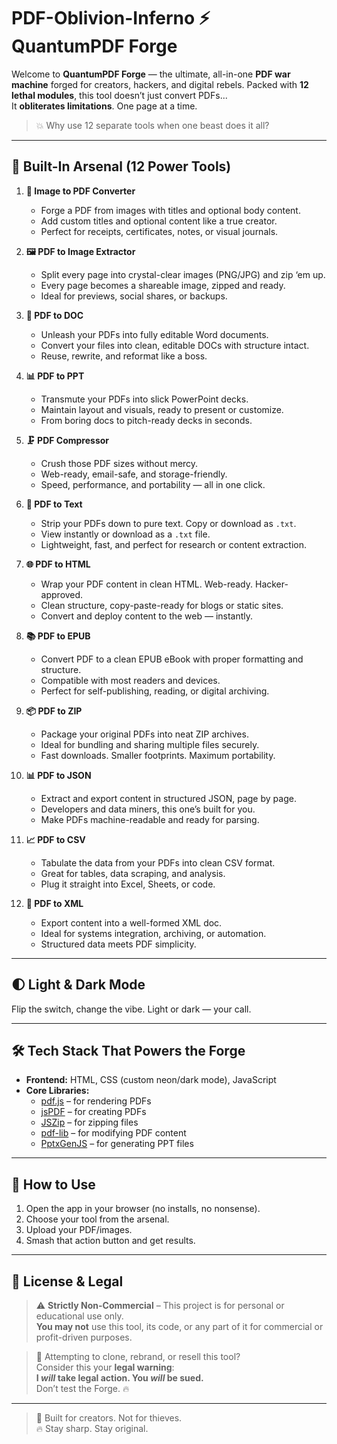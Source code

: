 # PDF-Oblivion-Inferno ⚡ QuantumPDF Forge

Welcome to **QuantumPDF Forge** — the ultimate, all-in-one **PDF war machine** forged for creators, hackers, and digital rebels. Packed with **12 lethal modules**, this tool doesn’t just convert PDFs...  
It **obliterates limitations**. One page at a time.

> 💥 Why use 12 separate tools when one beast does it all?

---

## 🧨 Built-In Arsenal (12 Power Tools)

1. **📝 Image to PDF Converter**  
   - Forge a PDF from images with titles and optional body content.
   - Add custom titles and optional content like a true creator.  
   - Perfect for receipts, certificates, notes, or visual journals.

2. **🖼️ PDF to Image Extractor**  
   - Split every page into crystal-clear images (PNG/JPG) and zip ‘em up.
   - Every page becomes a shareable image, zipped and ready.  
   - Ideal for previews, social shares, or backups.

3. **📄 PDF to DOC**  
   - Unleash your PDFs into fully editable Word documents.
   - Convert your files into clean, editable DOCs with structure intact.  
   - Reuse, rewrite, and reformat like a boss.

4. **📊 PDF to PPT**  
   - Transmute your PDFs into slick PowerPoint decks.
   - Maintain layout and visuals, ready to present or customize.  
   - From boring docs to pitch-ready decks in seconds.

5. **🗜️ PDF Compressor**  
   - Crush those PDF sizes without mercy.
   - Web-ready, email-safe, and storage-friendly.  
   - Speed, performance, and portability — all in one click.

6. **📑 PDF to Text**  
   - Strip your PDFs down to pure text. Copy or download as `.txt`.
   - View instantly or download as a `.txt` file.  
   - Lightweight, fast, and perfect for research or content extraction.

7. **🌐 PDF to HTML**  
   - Wrap your PDF content in clean HTML. Web-ready. Hacker-approved.
   - Clean structure, copy-paste-ready for blogs or static sites.  
   - Convert and deploy content to the web — instantly.

8. **📚 PDF to EPUB**  
   - Convert PDF to a clean EPUB eBook with proper formatting and structure.
   - Compatible with most readers and devices.  
   - Perfect for self-publishing, reading, or digital archiving.

9. **📦 PDF to ZIP**  
   - Package your original PDFs into neat ZIP archives.  
   - Ideal for bundling and sharing multiple files securely.  
   - Fast downloads. Smaller footprints. Maximum portability.

10. **📊 PDF to JSON**  
    - Extract and export content in structured JSON, page by page.
    - Developers and data miners, this one’s built for you.  
    - Make PDFs machine-readable and ready for parsing.

11. **📈 PDF to CSV**  
    - Tabulate the data from your PDFs into clean CSV format.
    - Great for tables, data scraping, and analysis.  
    - Plug it straight into Excel, Sheets, or code.

12. **📄 PDF to XML**  
    - Export content into a well-formed XML doc.
    - Ideal for systems integration, archiving, or automation.  
    - Structured data meets PDF simplicity.

---

## 🌓 Light & Dark Mode  
Flip the switch, change the vibe. Light or dark — your call.

---

## 🛠️ Tech Stack That Powers the Forge

- **Frontend:** HTML, CSS (custom neon/dark mode), JavaScript  
- **Core Libraries:**  
  - [pdf.js](https://mozilla.github.io/pdf.js/) – for rendering PDFs  
  - [jsPDF](https://github.com/parallax/jsPDF) – for creating PDFs  
  - [JSZip](https://stuk.github.io/jszip/) – for zipping files  
  - [pdf-lib](https://pdf-lib.js.org/) – for modifying PDF content  
  - [PptxGenJS](https://gitbrent.github.io/PptxGenJS/) – for generating PPT files

---

## 🧪 How to Use

1. Open the app in your browser (no installs, no nonsense).
2. Choose your tool from the arsenal.
3. Upload your PDF/images.
4. Smash that action button and get results.

---

## 🛑 License & Legal

> ⚠️ **Strictly Non-Commercial** – This project is for personal or educational use only.  
> **You may not** use this tool, its code, or any part of it for commercial or profit-driven purposes.

> 🚫 Attempting to clone, rebrand, or resell this tool?  
> Consider this your **legal warning**:  
> **I *will* take legal action. You *will* be sued.**  
> Don’t test the Forge. 🔥

---

> 🧠 Built for creators. Not for thieves.  
> 🔥 Stay sharp. Stay original.
